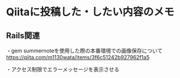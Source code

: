 # Qiitaに投稿した・したい内容のメモ

## Rails関連
・gem summernoteを使用した際の本番環境での画像保存について<br>
https://qiita.com/m1130wata/items/3f6c51242b927962f1a5

・アクセス制限でエラーメッセージを表示させる